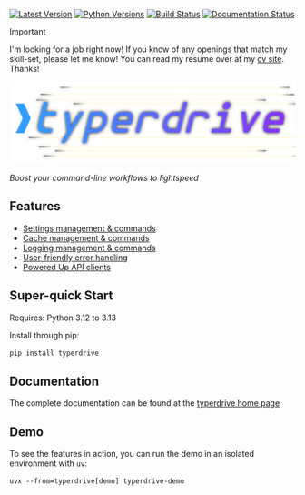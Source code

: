 [![Latest Version](https://img.shields.io/pypi/v/typerdrive?label=pypi-version&logo=python&style=plastic)](https://pypi.org/project/typerdrive/)
[![Python Versions](https://img.shields.io/python/required-version-toml?tomlFilePath=https%3A%2F%2Fraw.githubusercontent.com%2Fdusktreader%2Ftyperdrive%2Fmain%2Fpyproject.toml&style=plastic&logo=python&label=python-versions)](https://www.python.org/)
[![Build Status](https://github.com/dusktreader/typerdrive/actions/workflows/main.yml/badge.svg)](https://github.com/dusktreader/typerdrive/actions/workflows/main.yml)
[![Documentation Status](https://github.com/dusktreader/typerdrive/actions/workflows/docs.yml/badge.svg)](https://dusktreader.github.io/typerdrive/)


> [!IMPORTANT]
> I'm looking for a job right now! If you know of any openings that match my skill-set, please let me know! You can
> read my resume over at my [cv site](https://cv.dusktreader.dev). Thanks!


![typerdrive-logo](https://github.com/dusktreader/typerdrive/blob/main/docs/source/images/logo-dark.png)

_Boost your command-line workflows to lightspeed_


## Features

- [Settings management & commands](https://dusktreader.github.io/typerdrive/features/settings)
- [Cache management & commands](https://dusktreader.github.io/typerdrive/features/cache)
- [Logging management & commands](https://dusktreader.github.io/typerdrive/features/logging.md)
- [User-friendly error handling](https://dusktreader.github.io/typerdrive/features/exceptions)
- [Powered Up API clients](https://dusktreader.github.io/typerdrive/features/client)


## Super-quick Start

Requires: Python 3.12 to 3.13

Install through pip:

```bash
pip install typerdrive
```


## Documentation

The complete documentation can be found at the
[typerdrive home page](https://dusktreader.github.io/typerdrive)


## Demo

To see the features in action, you can run the demo in an isolated environment with `uv`:

```
uvx --from=typerdrive[demo] typerdrive-demo
```
